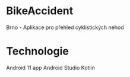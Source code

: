 # BikeAccident
Brno - Aplikace pro přehled cyklistických nehod

# Technologie
Android 11 app
Android Studio 
Kotlin
